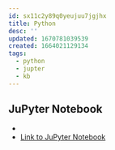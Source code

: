 ```yaml
---
id: sx11c2y89q0yeujuu7jgjhx
title: Python
desc: ''
updated: 1670781039539
created: 1664021129134
tags:
  - python
  - jupter
  - kb
---
```



## JuPyter Notebook

*
* [Link to JuPyter Notebook](assets/example.ipynb)
